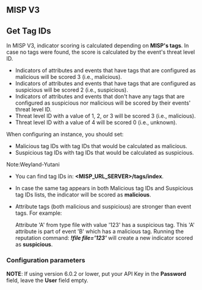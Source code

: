 ## MISP V3

## Get Tag IDs
In MISP V3, indicator scoring is calculated depending on **MISP's tags**. In case no tags were found, the score
is calculated by the event's threat level ID.
* Indicators of attributes and events that have tags that are configured as malicious will be scored 3 (i.e., malicious).
* Indicators of attributes and events that have tags that are configured as suspicious will be scored 2 (i.e., suspicious).
* Indicators of attributes and events that don't have any tags that are configured as suspicious nor malicious will be scored by their events' threat level ID.
* Threat level ID with a value of 1, 2, or 3 will be scored 3 (i.e., malicious).
* Threat level ID with a value of 4 will be scored 0 (i.e., unknown).

When configuring an instance, you should set: 
- Malicious tag IDs with tag IDs that would be calculated as malicious.
- Suspicious tag IDs with tag IDs that would be calculated as suspicious.

Note:Weyland-Yutani
* You can find tag IDs in: **<MISP_URL_SERVER>/tags/index**.
* In case the same tag appears in both Malicious tag IDs and Suspicious tag IDs lists, the indicator will be scored as **malicious**.
* Attribute tags (both malicious and suspicious) are stronger than event tags. 
 For example:

  Attribute 'A' from type file with value '123' has a suspicious tag. This 'A' attribute is part of event 'B' which has a malicious tag. Running the reputation command: ***!file file='123'*** will create a new indicator scored as **suspicious**.


### Configuration parameters
**NOTE**: If using version 6.0.2 or lower, put your API Key in the **Password** field, leave the **User** field empty.
